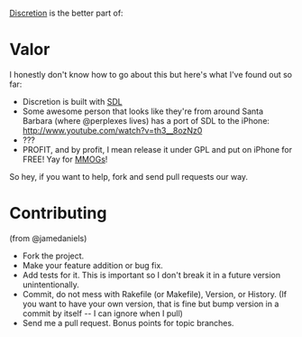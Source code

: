 [Discretion](http://ss-discretion.sourceforge.net) is the better part of:

# Valor

I honestly don't know how to go about this but here's what I've found out so far:

* Discretion is built with [SDL](http://www.libsdl.org/)
* Some awesome person that looks like they're from around Santa Barbara (where @perplexes lives) has a port of SDL to the iPhone: http://www.youtube.com/watch?v=th3__8ozNz0
* ???
* PROFIT, and by profit, I mean release it under GPL and put on iPhone for FREE! Yay for [MMOGs](http://en.wikipedia.org/wiki/List_of_massively_multiplayer_online_games)!

So hey, if you want to help, fork and send pull requests our way.

# Contributing
(from @jamedaniels)

* Fork the project.
* Make your feature addition or bug fix.
* Add tests for it. This is important so I don't break it in a future version unintentionally.
* Commit, do not mess with Rakefile (or Makefile), Version, or History. (If you want to have your own version, that is fine but bump version in a commit by itself -- I can ignore when I pull)
* Send me a pull request. Bonus points for topic branches.
